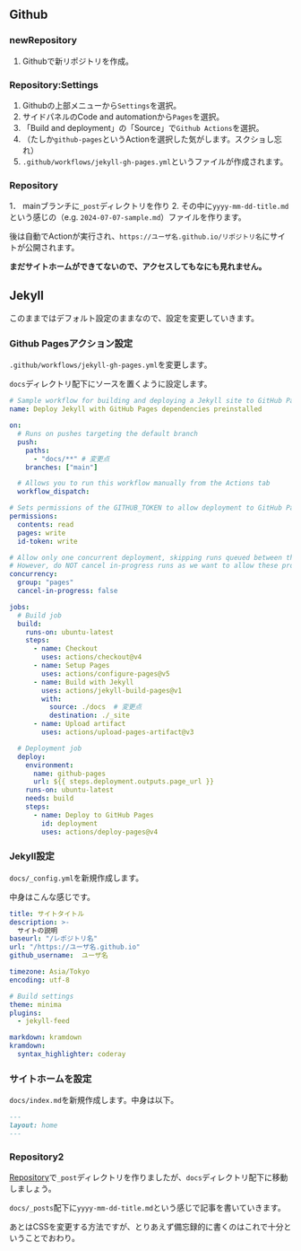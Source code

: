## Github
### newRepository
1. Githubで新リポジトリを作成。

### Repository:Settings
1. Githubの上部メニューから`Settings`を選択。
2. サイドパネルのCode and automationから`Pages`を選択。
3. 「Build and deployment」の「Source」で`Github Actions`を選択。
4. （たしか`github-pages`というActionを選択した気がします。スクショし忘れ）
5. `.github/workflows/jekyll-gh-pages.yml`というファイルが作成されます。

### Repository
1． mainブランチに`_post`ディレクトリを作り
2. その中に`yyyy-mm-dd-title.md`という感じの（e.g. `2024-07-07-sample.md`）ファイルを作ります。

後は自動でActionが実行され、`https://ユーザ名.github.io/リポジトリ名`にサイトが公開されます。

**まだサイトホームができてないので、アクセスしてもなにも見れません。**

## Jekyll
このままではデフォルト設定のままなので、設定を変更していきます。

### Github Pagesアクション設定
`.github/workflows/jekyll-gh-pages.yml`を変更します。

`docs`ディレクトリ配下にソースを置くように設定します。

```yml
# Sample workflow for building and deploying a Jekyll site to GitHub Pages
name: Deploy Jekyll with GitHub Pages dependencies preinstalled

on:
  # Runs on pushes targeting the default branch
  push:
    paths:
      - "docs/**" # 変更点
    branches: ["main"]

  # Allows you to run this workflow manually from the Actions tab
  workflow_dispatch:

# Sets permissions of the GITHUB_TOKEN to allow deployment to GitHub Pages
permissions:
  contents: read
  pages: write
  id-token: write

# Allow only one concurrent deployment, skipping runs queued between the run in-progress and latest queued.
# However, do NOT cancel in-progress runs as we want to allow these production deployments to complete.
concurrency:
  group: "pages"
  cancel-in-progress: false

jobs:
  # Build job
  build:
    runs-on: ubuntu-latest
    steps:
      - name: Checkout
        uses: actions/checkout@v4
      - name: Setup Pages
        uses: actions/configure-pages@v5
      - name: Build with Jekyll
        uses: actions/jekyll-build-pages@v1
        with:
          source: ./docs  # 変更点
          destination: ./_site
      - name: Upload artifact
        uses: actions/upload-pages-artifact@v3

  # Deployment job
  deploy:
    environment:
      name: github-pages
      url: ${{ steps.deployment.outputs.page_url }}
    runs-on: ubuntu-latest
    needs: build
    steps:
      - name: Deploy to GitHub Pages
        id: deployment
        uses: actions/deploy-pages@v4
```

### Jekyll設定
`docs/_config.yml`を新規作成します。

中身はこんな感じです。
```yml
title: サイトタイトル
description: >- 
  サイトの説明
baseurl: "/レポジトリ名"
url: "/https://ユーザ名.github.io"
github_username:  ユーザ名

timezone: Asia/Tokyo
encoding: utf-8

# Build settings
theme: minima
plugins:
  - jekyll-feed

markdown: kramdown
kramdown:
  syntax_highlighter: coderay
```

### サイトホームを設定
`docs/index.md`を新規作成します。中身は以下。
```md
---
layout: home
---
```

### Repository2
[Repository](#Repository)で`_post`ディレクトリを作りましたが、`docs`ディレクトリ配下に移動しましょう。

`docs/_posts`配下に`yyyy-mm-dd-title.md`という感じで記事を書いていきます。

あとはCSSを変更する方法ですが、とりあえず備忘録的に書くのはこれで十分ということでおわり。
